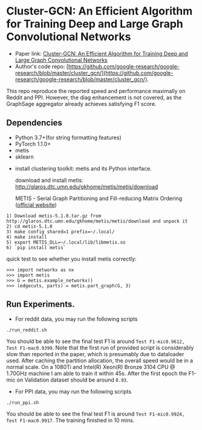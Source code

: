 Cluster-GCN: An Efficient Algorithm for Training Deep and Large Graph Convolutional Networks
============
- Paper link: [Cluster-GCN: An Efficient Algorithm for Training Deep and Large Graph Convolutional Networks](https://arxiv.org/abs/1905.07953)
- Author's code repo: [https://github.com/google-research/google-research/blob/master/cluster_gcn/](https://github.com/google-research/google-research/blob/master/cluster_gcn/). 

This repo reproduce the reported speed and performance maximally on Reddit and PPI. However, the diag enhancement is not covered, as the GraphSage aggregator already achieves satisfying F1 score.

Dependencies
------------
- Python 3.7+(for string formatting features)
- PyTorch 1.1.0+
- metis
- sklearn


* install clustering toolkit: metis and its Python interface.

  download and install metis: http://glaros.dtc.umn.edu/gkhome/metis/metis/download

  METIS - Serial Graph Partitioning and Fill-reducing Matrix Ordering ([official website](http://glaros.dtc.umn.edu/gkhome/metis/metis/overview))

```
1) Download metis-5.1.0.tar.gz from http://glaros.dtc.umn.edu/gkhome/metis/metis/download and unpack it
2) cd metis-5.1.0
3) make config shared=1 prefix=~/.local/
4) make install
5) export METIS_DLL=~/.local/lib/libmetis.so
6) `pip install metis`
```

quick test to see whether you install metis correctly:

```
>>> import networkx as nx
>>> import metis
>>> G = metis.example_networkx()
>>> (edgecuts, parts) = metis.part_graph(G, 3)
```


## Run Experiments.
* For reddit data, you may run the following scripts

```
./run_reddit.sh
```
You should be able to see the final test F1 is around `Test F1-mic0.9612, Test F1-mac0.9399`.
Note that the first run of provided script is considerably slow than reported in the paper, which is presumably due to dataloader used. After caching the partition allocation, the overall speed would be in a normal scale. On a 1080Ti and Intel(R) Xeon(R) Bronze 3104 CPU @ 1.70GHz machine I am able to train it within 45s. After the first epoch the F1-mic on Validation dataset should be around `0.93`.

* For PPI data, you may run the following scripts

```
./run_ppi.sh
```
You should be able to see the final test F1 is around `Test F1-mic0.9924, Test F1-mac0.9917`. The training finished in 10 mins.
